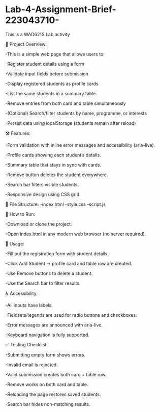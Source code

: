 # Lab-4-Assignment-Brief-223043710-
This is a WAD621S Lab activity

📌 Project Overview:

  -This is a simple web page that allows users to:

  -Register student details using a form

  -Validate input fields before submission

  -Display registered students as profile cards

  -List the same students in a summary table

  -Remove entries from both card and table simultaneously

  -(Optional) Search/filter students by name, programme, or interests

  -Persist data using localStorage (students remain after reload)

🛠️ Features:

  -Form validation with inline error messages and accessibility (aria-live).

  -Profile cards showing each student’s details.

  -Summary table that stays in sync with cards.

  -Remove button deletes the student everywhere.

  -Search bar filters visible students.

  -Responsive design using CSS grid.

📂 File Structure:
  -index.html
  -style.css
  -script.js

🚀 How to Run:

  -Download or clone the project.

  -Open index.html in any modern web browser (no server required).

🔑 Usage:

  -Fill out the registration form with student details.

  -Click Add Student → profile card and table row are created.

  -Use Remove buttons to delete a student.

  -Use the Search bar to filter results.

♿ Accessibility:

  -All inputs have labels.

  -Fieldsets/legends are used for radio buttons and checkboxes.

  -Error messages are announced with aria-live.

  -Keyboard navigation is fully supported.

✅ Testing Checklist:

  -Submitting empty form shows errors.

  -Invalid email is rejected.

  -Valid submission creates both card + table row.

  -Remove works on both card and table.

  -Reloading the page restores saved students.

  -Search bar hides non-matching results.
